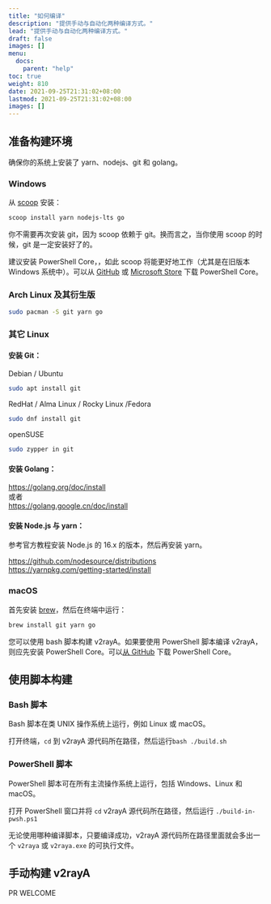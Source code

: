 ```yaml
---
title: "如何编译"
description: "提供手动与自动化两种编译方式。"
lead: "提供手动与自动化两种编译方式。"
draft: false
images: []
menu:
  docs:
    parent: "help"
toc: true
weight: 810
date: 2021-09-25T21:31:02+08:00
lastmod: 2021-09-25T21:31:02+08:00
images: []
---
```


## 准备构建环境

确保你的系统上安装了 yarn、nodejs、git 和 golang。

### Windows

从 [scoop](https://scoop.sh/) 安装：

```ps1
scoop install yarn nodejs-lts go
```

你不需要再次安装 git，因为 scoop 依赖于 git。换而言之，当你使用 scoop 的时候，git 是一定安装好了的。

建议安装 PowerShell Core，，如此 scoop 将能更好地工作（尤其是在旧版本 Windows 系统中）。可以从 [GitHub](https://aka.ms/powershell-release?tag=stable) 或 [Microsoft Store](https://www.microsoft.com/en-us/p/powershell/9mz1snwt0n5d) 下载 PowerShell Core。

### Arch Linux 及其衍生版

```bash
sudo pacman -S git yarn go
```

### 其它 Linux

#### 安装 Git：

Debian / Ubuntu

```bash
sudo apt install git
```

RedHat / Alma Linux / Rocky Linux /Fedora

```bash
sudo dnf install git
```

openSUSE

```bash
sudo zypper in git
```

#### 安装 Golang：

<https://golang.org/doc/install></br>或者<br>
<https://golang.google.cn/doc/install></br>

#### 安装 Node.js 与 yarn：

参考官方教程安装 Node.js 的 16.x 的版本，然后再安装 yarn。

<https://github.com/nodesource/distributions></br>
<https://yarnpkg.com/getting-started/install>

### macOS

首先安装 [brew](https://brew.sh/)，然后在终端中运行：

```bash
brew install git yarn go
```

您可以使用 bash 脚本构建 v2rayA。如果要使用 PowerShell 脚本编译 v2rayA，则应先安装 PowerShell Core。可以[从 GitHub](https://aka.ms/powershell-release?tag=stable) 下载 PowerShell Core。

## 使用脚本构建

### Bash 脚本

Bash 脚本在类 UNIX 操作系统上运行，例如 Linux 或 macOS。

打开终端，`cd` 到 v2rayA 源代码所在路径，然后运行`bash ./build.sh`

### PowerShell 脚本

PowerShell 脚本可在所有主流操作系统上运行，包括 Windows、Linux 和 macOS。

打开 PowerShell 窗口并将 `cd` v2rayA 源代码所在路径，然后运行 ​​`./build-in-pwsh.ps1`

无论使用哪种编译脚本，只要编译成功，v2rayA 源代码所在路径里面就会多出一个 `v2raya` 或 `v2raya.exe` 的可执行文件。

## 手动构建 v2rayA

PR WELCOME
